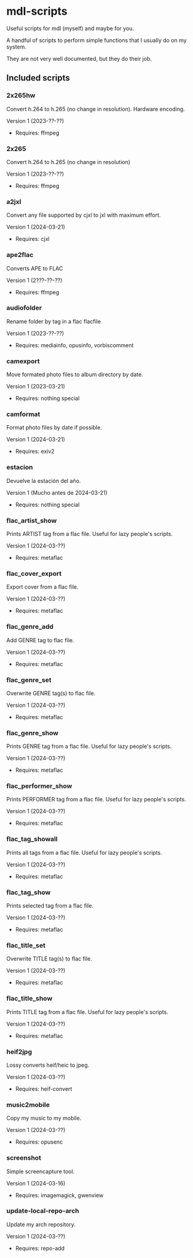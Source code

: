 mdl-scripts
===========

Useful scripts for mdl (myself) and maybe for you.

A handful of scripts to perform simple functions
that I usually do on my system.

They are not very well documented, but they do
their job.

Included scripts
----------------

### 2x265hw
 Convert h.264 to h.265 (no change in resolution). Hardware encoding.

 Version 1 (2023-??-??)
 - Requires: ffmpeg

### 2x265
 Convert h.264 to h.265 (no change in resolution)

 Version 1 (2023-??-??)
 - Requires: ffmpeg

### a2jxl
 Convert any file supported by cjxl to jxl with maximum effort.

 Version 1 (2024-03-21)
 - Requires: cjxl


### ape2flac
 Converts APE to FLAC

 Version 1 (2???-??-??)
 - Requires: ffmpeg



### audiofolder
 Rename folder by tag in a flac flacfile

 Version 1 (2023-??-??)
 - Requires: mediainfo, opusinfo, vorbiscomment


### camexport
 Move formated photo files to album directory by date.

 Version 1 (2023-03-21)
 - Requires: nothing special


### camformat
 Format photo files by date if possible.

 Version 1 (2024-03-21)
 - Requires: exiv2


### estacion
 Devuelve la estación del año.

 Version 1 (Mucho antes de 2024-03-21)
 - Requires: nothing special



### flac_artist_show
 Prints ARTIST tag from a flac file. Useful for lazy people's scripts.

 Version 1 (2024-03-??)
 - Requires: metaflac


### flac_cover_export
 Export cover from a flac file.

 Version 1 (2024-03-??)
 - Requires: metaflac


### flac_genre_add
 Add GENRE tag to flac file.

 Version 1 (2024-03-??)
 - Requires: metaflac


### flac_genre_set
 Overwrite GENRE tag(s) to flac file.

 Version 1 (2024-03-??)
 - Requires: metaflac


### flac_genre_show
 Prints GENRE tag from a flac file. Useful for lazy people's scripts.

 Version 1 (2024-03-??)
 - Requires: metaflac


### flac_performer_show
 Prints PERFORMER tag from a flac file. Useful for lazy people's scripts.

 Version 1 (2024-03-??)
 - Requires: metaflac

### flac_tag_showall
 Prints all tags from a flac file. Useful for lazy people's scripts.

 Version 1 (2024-03-??)
 - Requires: metaflac



### flac_tag_show
 Prints selected tag from a flac file.

 Version 1 (2024-03-??)
 - Requires: metaflac


### flac_title_set
 Overwrite TITLE tag(s) to flac file.

 Version 1 (2024-03-??)
 - Requires: metaflac


### flac_title_show
 Prints TITLE tag from a flac file. Useful for lazy people's scripts.

 Version 1 (2024-03-??)
 - Requires: metaflac


### heif2jpg
 Lossy converts heif/heic to jpeg.

 Version 1 (2024-03-??)
 - Requires: heif-convert


### music2mobile
 Copy my music to my mobile.

 Version 1 (2024-03-??)
 - Requires: opusenc


### screenshot
 Simple screencapture tool.

 Version 1 (2024-03-16)
 - Requires: imagemagick, gwenview


### update-local-repo-arch
 Update my arch repository.

 Version 1 (2024-03-??)
 - Requires: repo-add

